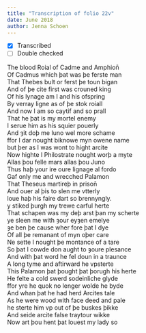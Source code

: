 ```yaml
---
title: "Transcription of folio 22v"
date: June 2018
author: Jenna Schoen
---
```


- [X] Transcribed
- [ ] Double checked

The blood Roial of Cadme and Amphion̄  
Of Cadmus which þat was þe ferste man  
That Thebes bult or ferst þe toun bigan  
And of þe cite first was crouned king  
Of his lynage am I and his ofspring  
By verray ligne as of þe stok roiall  
And now I am so caytif and so prall  
That he þat is my mortel enemy  
I serue him as his squier pouerly  
And ȝit doþ me Iuno wel more schame  
ffor I dar nought biknowe myn owene name  
but þer as I was wont to hight arcite  
Now highte I Philostrate nought worþ a myte  
Allas þou felle mars allas þou Juno  
Thus haþ your ire oure lignage al fordo  
Gaf only me and wrecched Palamon  
That Theseus martireþ in prison̄  
And ouer al þis to slen me vtterly  
loue haþ his faire dart so brennyngly.  
y stiked þurgh my trewe carful herte  
That schapen was my deþ arst þan my scherte  
ye sleen me with ȝour eyȝen emelye  
ȝe ben þe cause wher fore þat I dye  
Of all þe remanant of myn oþer care  
Ne sette I nought þe montance of a tare  
So þat I cowde don aught to ȝoure plesance  
And with þat word he fel doun in a traunce  
A long tyme and aftirward he vpsterte  
This Palamon þat þought þat þorugh his herte   
He felte a cold swerd sodeinliche glyde  
ffor yre he quok no lenger wolde he byde  
And whan þat he had herd Arcites tale  
As he were wood with face deed and pale  
he sterte him vp out of þe buskes þikke  
And seide arcite false traytour wikke  
Now art þou hent þat louest my lady so  

